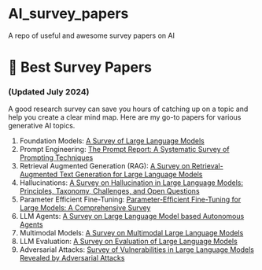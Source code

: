 # AI_survey_papers
A repo of useful and awesome survey papers on AI

# :star2: Best Survey Papers
### (Updated July 2024)

A good research survey can save you hours of catching up on a topic and help you create a clear mind map. Here are my go-to papers for various generative AI topics.

1. Foundation Models: [A Survey of Large Language Models](https://arxiv.org/pdf/2303.18223)
2. Prompt Engineering: [The Prompt Report: A Systematic Survey of Prompting Techniques](https://arxiv.org/pdf/2406.06608v1)
3. Retrieval Augmented Generation (RAG): [A Survey on Retrieval-Augmented Text Generation for Large Language Models](https://arxiv.org/pdf/2404.10981)
4. Hallucinations: [A Survey on Hallucination in Large Language Models: Principles, Taxonomy, Challenges, and Open Questions](https://arxiv.org/pdf/2311.05232)
5. Parameter Efficient Fine-Tuning: [Parameter-Efficient Fine-Tuning for Large Models: A Comprehensive Survey](https://arxiv.org/pdf/2403.14608)
6. LLM Agents: [A Survey on Large Language Model based Autonomous Agents](https://arxiv.org/pdf/2308.11432)
7. Multimodal Models: [A Survey on Multimodal Large Language Models](https://arxiv.org/pdf/2306.13549)
8. LLM Evaluation: [A Survey on Evaluation of Large Language Models](https://arxiv.org/pdf/2307.03109)
9. Adversarial Attacks: [Survey of Vulnerabilities in Large Language Models Revealed by Adversarial Attacks](https://arxiv.org/pdf/2310.10844)
